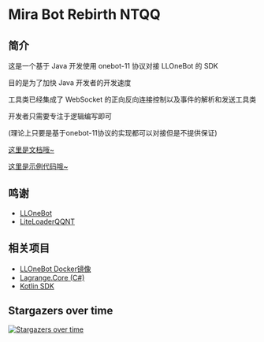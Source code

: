 # Mira Bot Rebirth NTQQ

## 简介

这是一个基于 Java 开发使用 onebot-11 协议对接 LLOneBot 的 SDK

目的是为了加快 Java 开发者的开发速度

工具类已经集成了 WebSocket 的正向反向连接控制以及事件的解析和发送工具类

开发者只需要专注于逻辑编写即可

(理论上只要是基于onebot-11协议的实现都可以对接但是不提供保证)

[这里是文档哦~](https://note.kiiiv.com/s/d9517772-be85-4f07-92ed-b6c583aeb4d4)

[这里是示例代码哦~](https://github.com/bgluminous/mira-bot-rebirth-ntqq-example)

## 鸣谢

- [LLOneBot](https://llonebot.github.io/zh-CN/)
- [LiteLoaderQQNT](https://liteloaderqqnt.github.io/)

## 相关项目

- [LLOneBot Docker镜像](https://github.com/flyqie/docker-llonebot)
- [Lagrange.Core (C#)](https://github.com/KonataDev/Lagrange.Core)
- [Kotlin SDK](https://github.com/disymayufei/OneBot-Kotlin-SDK)

## Stargazers over time

[![Stargazers over time](https://starchart.cc/bgluminous/mira-bot-rebirth-ntqq.svg?variant=adaptive)](https://starchart.cc/bgluminous/mira-bot-rebirth-ntqq)
